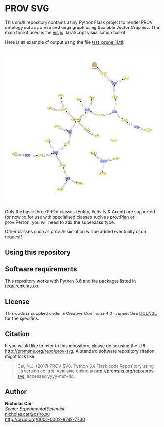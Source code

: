 # PROV SVG

This small repository contains a tiny Python Flask project to render PROV ontology data as a nde and edge graph using Scalable Vector Graphics. The main toolkit used is the [vis.js](http://visjs.org/) JavaScript visualisation toolkit.

Here is an example of output using the file [test_prune_11.ttl](data/test_prune_11.ttl):

![example output](data/example_test_prune_11.png)

Only the basic three PROV classes (Entity, Activity & Agent) are supported for now so for use with specialised classes such as prov:Plan or prov:Person, you will need to add the superclass type.

Other classes such as prov:Association will be added eventually or on request!

## Using this repository

## Software requirements
This repository works with Python 3.6 and the packages listed in [requirements.txt](requirements.txt).

## License 
This code is supplied under a Creative Commons 4.0 license. See [LICENSE](LICENSE) for the specifics.

## Citation
If you would like to refer to this repository, please do so using the URI http://promsns.org/repo/prov-svg. A standard software repository citation might look like:

> Car, N.J. (2017) PROV SVG. Python 3.6 Flask code Repository using Git version control. Available online at http://promsns.org/repo/prov-svg, accessed yyyy-mm-dd.

## Author
**Nicholas Car**  
*Senior Experimental Scientist*  
<nicholas.car@csiro.au>  
<http://orcid.org/0000-0002-8742-7730>
